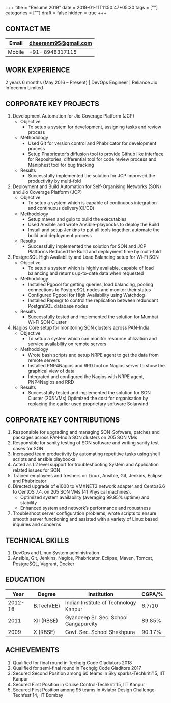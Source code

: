 +++
title = "Resume 2019"
date = 2019-01-11T11:50:47+05:30
tags = [""]
categories = [""]
draft = false
hidden = true
+++

## CONTACT ME

| Email | dheerenm95@gmail.com |
|----  | -------|
| Mobile| +91- 8948317115| 

## WORK EXPERIENCE
2 years 6 months (May 2016 – Present) | DevOps Engineer | Reliance Jio Infocomm Limited

## CORPORATE KEY PROJECTS

1. Development Automation for Jio Coverage Platform (JCP)
	* Objective
		* To setup a system for development, assigning tasks and review process
	* Methodology
		* Used Git for version control and Phabricator for development process
		* Setup Phabricator’s diffusion tool to provide Github like interface for
	Repositories, differential tool for code review process and Maniphest tool
	for bug tracking
	* Results
		* Successfully implemented the solution for JCP
	Improved the productivity by multi-fold
2. Deployment and Build Automation for Self-Organising Networks (SON) and Jio Coverage Platform (JCP)
	* Objective
		* To setup a system which is capable of continuous integration and
	continuous delivery(CI/CD)
	* Methodology
		* Setup maven and gulp to build the executables
		* Used Ansible and wrote Ansible-playbooks to deploy the Build
		* Install and setup Jenkins to put all tools together, automate the build and
		deployment process
	* Results
		* Successfully implemented the solution for SON and JCP Platforms
	Reduced the Build and deployment time by multi-fold
3. PostgreSQL High Availability and Load Balancing setup for Wi-Fi SON
	* Objective
		* To setup a system which is highly available, capable of load balancing and
	returns up-to-date data when requested
	* Methodology
		* Installed Pgpool for getting queries, load balancing, pooling connections to
	PostgreSQL nodes and monitor their status
		* Configured Pgpool for High Availability using Watchdog
		* Installed Repmgr to control the replication between redundant PostgreSQL
	database nodes
	* Results
		* Successfully tested and implemented the solution for Mumbai Wi-Fi SON Cluster
4. Nagios Core setup for monitoring SON clusters across PAN-India
	* Objective
		* To setup a system which can monitor resource utilization and service
	availability on remote servers
	* Methodology
		* Wrote bash scripts and setup NRPE agent to get the data from remote servers
		* Installed PNP4Nagios and RRD tool on Nagios server to show the graphical
	view of data
		* Integrated and configured the Nagios with NRPE agent, PNP4Nagios and RRD
	* Results
		* Successfully tested and implemented the solution for SON Cluster (205 VMs)
	Optimized the cost for organisation by replacing the earlier used proprietary
	software Solarwind

## CORPORATE KEY CONTRIBUTIONS

1. Responsible for upgrading and managing SON-Software, patches and packages across PAN-India SON clusters on 205 SON VMs
2. Responsible for sanity testing of SON software and writing sanity test cases for SON
3. Increased team productivity by automating repetitive tasks using shell scripts and ansible playbooks
4. Acted as L2 level support for troubleshooting System and Application related issues for SON
5. Trained employees and freshers on Linux, Ansible, Git, Jenkins, Eclipse and Phabricator
6. Directed upgrade of e1000 to VMXNET3 network adapter and Centos6.6 to CentOS 7.4. on 205 SON VMs (41
	Physical machines).
	* Optimized system availability (averaging 99.95% uptime) and stability
	* Enhanced system and network’s performance and robustness
7. Troubleshoot server configuration problems, wrote scripts to ensure smooth server functioning and assisted
with a variety of Linux based inquiries and concerns

## TECHNICAL SKILLS

1. DevOps and Linux System administration
2. Ansible, Git, Jenkins, Nagios, Phabricator, Eclipse, Maven, Tomcat, PostgreSQL, Vagrant, Docker

## EDUCATION

<!-- Academic Qualification Table -->

| Year | Degree | Institution | CGPA/% |
|----  | -------| ------------| -------|
| 2012-16 | B.Tech(EE) | Indian Institute of Technology Kanpur |	6.7/10
| 2011 |XII (RBSE) |	Gyandeep Sr. Sec. School Gangapurcity | 89.85%
| 2009 |	X (RBSE) |Govt. Sec. School Shekhpura | 90.17%

## ACHIEVEMENTS
1. Qualified for final round in Techgig Code Gladiators 2018
2. Qualified for semi-final round in Techgig Code Gladitors 2017
3. Secured Second Position among 60 teams in Sky sparks-Techkriti’15, IIT Kanpur
4. Secured First Position in Cruise Control-Techkriti’15, IIT Kanpur
5. Secured First Position among 95 teams in Aviator Design Challenge-Techfest’14, IIT Bombay